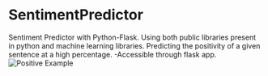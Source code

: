 # SentimentPredictor
Sentiment Predictor with Python-Flask. Using both public libraries present in python and machine learning libraries.
Predicting the positivity of a given sentence at a high percentage. -Accessible through flask app.
![Positive Example](/relative/path/to/img1.jpg?raw=true)
